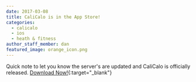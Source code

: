 ```yaml
---
date: 2017-03-08
title: CaliCalo is in the App Store!
categories:
  - calicalo
  - ios
  - heath & fitness
author_staff_member: dan
featured_image: orange_icon.png
---
```


Quick note to let you know the server's are updated and CaliCalo is officially released. [Download Now!](https://itunes.apple.com/us/app/calicalo-watch-your-calories/id1205082048?ls=1&mt=8){:target="_blank"}